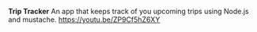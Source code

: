 <b> Trip Tracker</b>
An app that keeps track of you upcoming trips using Node.js and mustache. 
https://youtu.be/ZP9Cf5hZ6XY
